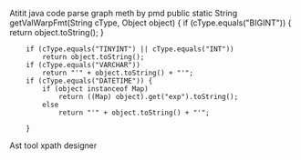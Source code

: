 Atitit java code parse  graph meth by pmd
	public static String getValWarpFmt(String cType, Object object) {
		if (cType.equals("BIGINT")) {
			return object.toString();
		}

		if (cType.equals("TINYINT") || cType.equals("INT"))
			return object.toString();
		if (cType.equals("VARCHAR"))
			return "'" + object.toString() + "'";
		if (cType.equals("DATETIME")) {
			if (object instanceof Map)
				return ((Map) object).get("exp").toString();
			else
				return "'" + object.toString() + "'";

		}





Ast tool   xpath designer

